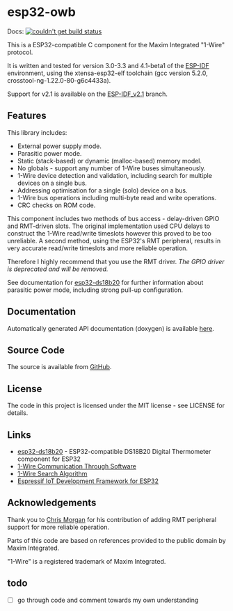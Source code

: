 # esp32-owb
Docs: [![couldn't get build status](https://api.travis-ci.com/wolffshots/esp32-owb.svg?branch=main "Current doc build status")](https://wolffshots.github.io/esp32-owb/index.html)

This is a ESP32-compatible C component for the Maxim Integrated "1-Wire" protocol.

It is written and tested for version 3.0-3.3 and 4.1-beta1 of the [ESP-IDF](https://github.com/espressif/esp-idf) 
environment, using the xtensa-esp32-elf toolchain (gcc version 5.2.0, crosstool-ng-1.22.0-80-g6c4433a).

Support for v2.1 is available on the [ESP-IDF_v2.1](https://github.com/DavidAntliff/esp32-owb/tree/ESP-IDF_v2.1) branch.

## Features

This library includes:

 * External power supply mode.
 * Parasitic power mode.
 * Static (stack-based) or dynamic (malloc-based) memory model.
 * No globals - support any number of 1-Wire buses simultaneously.
 * 1-Wire device detection and validation, including search for multiple devices on a single bus.
 * Addressing optimisation for a single (solo) device on a bus.
 * 1-Wire bus operations including multi-byte read and write operations.
 * CRC checks on ROM code.

This component includes two methods of bus access - delay-driven GPIO and RMT-driven slots.
The original implementation used CPU delays to construct the 1-Wire read/write timeslots
however this proved to be too unreliable. A second method, using the ESP32's RMT peripheral,
results in very accurate read/write timeslots and more reliable operation.

Therefore I highly recommend that you use the RMT driver. *The GPIO driver is deprecated and will be removed.*

See documentation for [esp32-ds18b20](https://www.github.com/DavidAntliff/esp32-ds18b20-example#parasitic-power-mode) 
for further information about parasitic power mode, including strong pull-up configuration.

## Documentation

Automatically generated API documentation (doxygen) is available [here](https://davidantliff.github.io/esp32-owb/index.html).

## Source Code

The source is available from [GitHub](https://www.github.com/DavidAntliff/esp32-owb).

## License

The code in this project is licensed under the MIT license - see LICENSE for details.

## Links

 * [esp32-ds18b20](https://github.com/DavidAntliff/esp32-ds18b20) - ESP32-compatible DS18B20 Digital Thermometer 
                                                                    component for ESP32
 * [1-Wire Communication Through Software](https://www.maximintegrated.com/en/app-notes/index.mvp/id/126)
 * [1-Wire Search Algorithm](https://www.maximintegrated.com/en/app-notes/index.mvp/id/187)
 * [Espressif IoT Development Framework for ESP32](https://github.com/espressif/esp-idf)

## Acknowledgements

Thank you to [Chris Morgan](https://github.com/chmorgan) for his contribution of adding RMT peripheral support for more
reliable operation.

Parts of this code are based on references provided to the public domain by Maxim Integrated.

"1-Wire" is a registered trademark of Maxim Integrated.

## todo

- [ ] go through code and comment towards my own understanding